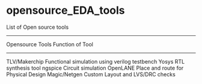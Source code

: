 # opensource_EDA_tools

List of Open source tools
_____________________________________________________________________________
Opensource Tools              Function of Tool
_____________________________________________________________________________
TLV/Makerchip	                Functional simulation using verilog testbench
Yosys	                        RTL synthesis tool
ngspice	                      Circuit simulation
OpenLANE	                    Place and route for Physical Design
Magic/Netgen	                Custom Layout and LVS/DRC checks
